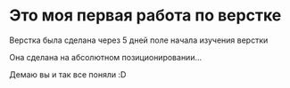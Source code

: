 # Это моя первая работа по верстке

Верстка была сделана через 5 дней поле начала изучения верстки

Она сделана на абсолютном позиционировании...

Дeмаю вы и так все поняли :D
